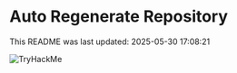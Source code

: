 # Auto Regenerate Repository

This README was last updated: 2025-05-30 17:08:21

 ![TryHackMe](https://tryhackme.com/badge/533634)